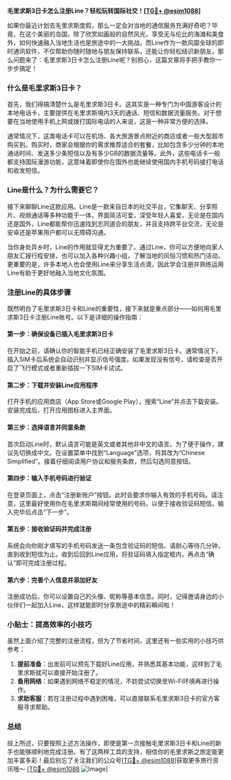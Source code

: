 **毛里求斯3日卡怎么注册Line？轻松玩转国际社交！[[TG💪+ @esim1088](https://t.me/s/esim1088)]**

如果你最近计划去毛里求斯度假，那么一定会对当地的通信服务充满好奇吧？毕竟，在这个美丽的岛国，除了欣赏如画般的自然风光，享受无与伦比的海滩和美食外，如何快速融入当地生活也是旅途中的一大挑战。而Line作为一款风靡全球的即时通讯软件，不仅帮助你随时随地与朋友保持联系，还能让你轻松结识新朋友。那么问题来了：毛里求斯3日卡怎么注册Line呢？别担心，这篇文章将手把手教你一步步搞定！

### 什么是毛里求斯3日卡？

首先，我们得搞清楚什么是毛里求斯3日卡。这其实是一种专门为中国游客设计的本地电话卡，主要提供在毛里求斯境内3天的通话、短信和数据流量服务。对于想要在当地使用手机上网或拨打国际电话的人来说，这是一种非常方便的选择。

通常情况下，这类电话卡可以在机场、各大旅游景点附近的商店或者一些大型超市购买到。购买时，商家会根据你的需求推荐适合的套餐，比如包含多少分钟的本地通话时间、发送多少条短信以及有多少GB的数据流量等。此外，这些电话卡一般都支持国际漫游功能，这意味着即使你在国外也能继续使用国内手机号码接打电话和收发短信。

### Line是什么？为什么需要它？

接下来聊聊Line这款应用。Line是一款来自日本的社交平台，它集聊天、分享照片、视频通话等多种功能于一体，界面简洁可爱，深受年轻人喜爱。无论是在国内还是国外，Line都能帮你迅速找到志同道合的朋友，并且支持跨平台交流，无论是安卓还是苹果用户都可以无障碍沟通。

当你身处异乡时，Line的作用就显得尤为重要了。通过Line，你可以方便地向家人朋友汇报行程安排，也可以加入各种兴趣小组，了解当地的风俗习惯和热门活动。更重要的是，许多本地人也会使用Line来分享生活点滴，因此学会注册并熟练运用Line有助于更好地融入当地文化氛围。

### 注册Line的具体步骤

既然明白了毛里求斯3日卡和Line的重要性，接下来就是重点部分——如何用毛里求斯3日卡注册Line账号。以下是详细的操作指南：

#### 第一步：确保设备已插入毛里求斯3日卡

在开始之前，请确认你的智能手机已经正确安装了毛里求斯3日卡。通常情况下，插入SIM卡后系统会自动识别并显示信号强度。如果发现没有信号，请检查是否开启了飞行模式或者重新插拔一下SIM卡试试。

#### 第二步：下载并安装Line应用程序

打开手机的应用商店（App Store或Google Play），搜索“Line”并点击下载安装。安装完成后，打开应用图标进入主界面。

#### 第三步：选择语言并同意条款

首次启动Line时，默认语言可能是英文或者其他非中文的语言。为了便于操作，建议先切换成中文。在设置菜单中找到“Language”选项，将其改为“Chinese Simplified”。接着仔细阅读用户协议和服务条款，然后勾选同意按钮。

#### 第四步：输入手机号码进行验证

在登录页面上，点击“注册新账户”按钮。此时会要求你输入有效的手机号码。请注意，这里最好使用你在毛里求斯期间经常使用的号码，以便于接收验证码短信。输入完毕后点击“下一步”。

#### 第五步：接收验证码并完成注册

系统会向你刚才填写的手机号码发送一条包含验证码的短信。请耐心等待几分钟，直到收到短信为止。收到后回到Line应用，将验证码填入指定框内，再点击“确认”即可完成注册过程。

#### 第六步：完善个人信息并添加好友

注册成功后，你可以设置自己的头像、昵称等基本信息。同时，记得邀请身边的小伙伴们一起加入Line，这样就能即时分享旅途中的精彩瞬间啦！

### 小贴士：提高效率的小技巧

虽然上面介绍了完整的注册流程，但为了节省时间，这里还有一些实用的小技巧供参考：

1. **提前准备**：出发前可以预先下载好Line应用，并熟悉其基本功能，这样到了毛里求斯就可以直接开始注册了。
2. **备用网络**：如果遇到网络不稳定的情况，不妨尝试切换至Wi-Fi环境再进行操作。
3. **求助客服**：若在注册过程中遇到困难，可以直接联系毛里求斯3日卡的官方客服寻求帮助。

### 总结

综上所述，只要按照上述方法操作，即使是第一次接触毛里求斯3日卡和Line的新手也能够顺利地完成注册。有了这两样工具的支持，相信你的毛里求斯之旅定能更加丰富多彩！最后别忘了关注我们的公众号[[TG💪+ @esim1088](https://t.me/s/esim1088)]获取更多旅行资讯哦～ [[TG💪+ @esim1088](https://t.me/s/esim1088) ![Image](https://i.postimg.cc/4NQfJmqS/Snipaste-2025-05-13-00-14-12.png)]